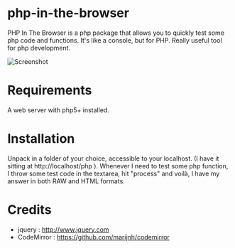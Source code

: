 php-in-the-browser
==================

PHP In The Browser is a php package that allows you to quickly test some php code and functions.  It's like a console, but for PHP. Really useful tool for php development. 

![Screenshot](https://github.com/pixeline/php-in-the-browser/raw/master/screenshot.png)

Requirements
============
A web server with php5+ installed.

Installation
============
Unpack in a folder of your choice, accessible to your localhost.
(I have it sitting at http://localhost/php ). Whenever I need to test some php function, I throw some test code in the textarea, hit "process" and voilà, I have my answer in both RAW and HTML formats.

Credits
=======
- jquery : http://www.jquery.com
- CodeMirror : https://github.com/marijnh/codemirror 
